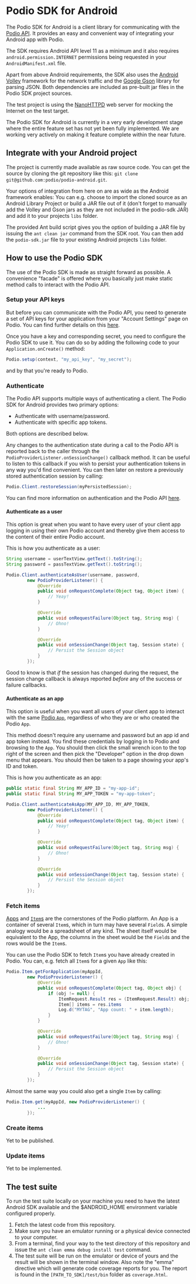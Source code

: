# Podio SDK for Android #
The Podio SDK for Android is a client library for communicating with the [Podio API](https://developers.podio.com). It provides an easy and convenient way of integrating your Android app with Podio.

The SDK requires Android API level 11 as a minimum and it also requires  `android.permission.INTERNET` permissions being requested in your `AndroidManifest.xml` file.

Apart from above Android requirements, the SDK also uses the [Android Volley](https://android.googlesource.com/platform/frameworks/volley/) framework for the network traffic and the [Google Gson](https://code.google.com/p/google-gson/) library for parsing JSON. Both dependencies are included as pre-built jar files in the Podio SDK project sources.

The test project is using the [NanoHTTPD](http://nanohttpd.com/) web server for mocking the Internet on the test target.

The Podio SDK for Android is currently in a very early development stage where the entire feature set has not yet been fully implemented. We are working very actively on making it feature complete within the near future.

## Integrate with your Android project ##
The project is currently made available as raw source code. You can get the source by cloning the git repository like this: `git clone git@github.com:podio/podio-android.git`.

Your options of integration from here on are as wide as the Android framework enables: You can e.g. choose to import the cloned source as an Android Library Project or build a JAR file out of it (don't forget to manually add the Volley and Gson jars as they are not included in the podio-sdk JAR) and add it to your projects `libs` folder.

The provided Ant build script gives you the option of building a JAR file by issuing the `ant clean jar` command from the SDK root. You can then add the `podio-sdk.jar` file to your existing Android projects `libs` folder.

## How to use the Podio SDK ##
The use of the Podio SDK is made as straight forward as possible. A convenience "facade" is offered where you basically just make static method calls to interact with the Podio API.

### Setup your API keys ###
But before you can communicate with the Podio API, you need to generate a set of API keys for your application from your "Account Settings" page on Podio. You can find further details on this [here](https://developers.podio.com/api-key).

Once you have a key and corresponding secret, you need to configure the Podio SDK to use it. You can do so by adding the following code to your `Application.onCreate()` method:

```java
Podio.setup(context, "my_api_key", "my_secret");
```

and by that you're ready to Podio.

### Authenticate ###
The Podio API supports multiple ways of authenticating a client. The Podio SDK for Android provides two primary options:

* Authenticate with username/password.
* Authenticate with specific app tokens.

Both options are described below.

Any changes to the authentication state during a call to the Podio API is reported back to the caller through the `PodioProviderListener.onSessionChange()` callback method. It can be useful to listen to this callback if you wish to persist your authentication tokens in any way you'd find convenient. You can then later on restore a previously stored authentication session by calling:

```java
Podio.Client.restoreSession(myPersistedSession);
```

You can find more information on authentication and the Podio API [here](https://developers.podio.com/authentication).

#### Authenticate as a user ####
This option is great when you want to have every user of your client app logging in using their own Podio account and thereby give them access to the content of their entire Podio account.

This is how you authenticate as a user:

```java
String username = userTextView.getText().toString();
String password = passTextView.getText().toString();

Podio.Client.authenticateAsUser(username, password,
        new PodioProviderListener() {
            @Override
            public void onRequestComplete(Object tag, Object item) {
                // Yeay!
            }

            @Override
            public void onRequestFailure(Object tag, String msg) {
                // Ohno!
            }

            @Override
            public void onSessionChange(Object tag, Session state) {
                // Persist the Session object
            }
        });
```

Good to know is that *if* the session has changed during the request, the session change callback is always reported *before* any of the success or failure callbacks.

#### Authenticate as an app ####
This option is useful when you want all users of your client app to interact with the same [Podio `App`](https://developers.podio.com/doc/applications), regardless of who they are or who created the Podio `App`. 

This method doesn't require any username and password but an app id and app token instead. You find these credentials by logging in to Podio and browsing to the `App`. You should then click the small wrench icon to the top right of the screen and then pick the "Developer" option in the drop down menu that appears. You should then be taken to a page showing your app's ID and token.

This is how you authenticate as an app:

```java
public static final String MY_APP_ID = "my-app-id";
public static final String MY_APP_TOKEN = "my-app-token";

Podio.Client.authenticateAsApp(MY_APP_ID, MY_APP_TOKEN,
        new PodioProviderListener() {
            @Override
            public void onRequestComplete(Object tag, Object item) {
                // Yeay!
            }

            @Override
            public void onRequestFailure(Object tag, String msg) {
                // Ohno!
            }

            @Override
            public void onSessionChange(Object tag, Session state) {
                // Persist the Session object
            }
        });
```

### Fetch items ###
[Apps](https://developers.podio.com/doc/applications) and [`Item`s](https://developers.podio.com/doc/items) are the cornerstones of the Podio platform. An App is a container of several `Item`s, which in turn may have several `Field`s. A simple analogy would be a spreadsheet of any kind. The sheet itself would be equivalent to the App, the columns in the sheet would be the `Field`s and the rows would be the `Item`s.

You can use the Podio SDK to fetch `Item`s you have already created in Podio. You can, e.g. fetch all `Item`s for a given `App` like this:

```java
Podio.Item.getForApplication(myAppId,
        new PodioProviderListener() {
            @Override
            public void onRequestComplete(Object tag, Object obj) {
                if (obj != null) {
                    ItemRequest.Result res = (ItemRequest.Result) obj;
                    Item[] items = res.items
                    Log.d("MYTAG", "App count: " + item.length);
                }
            }

            @Override
            public void onRequestFailure(Object tag, String msg) {
                // Ohno!
            }

            @Override
            public void onSessionChange(Object tag, Session state) {
                // Persist the Session object
            }
        });
```

Almost the same way you could also get a single `Item` by calling:

```java
Podio.Item.get(myAppId, new PodioProviderListener() {
            ...
        });
```

### Create items ###
Yet to be published.

### Update items ###
Yet to be implemented.

## The test suite ##
To run the test suite locally on your machine you need to have the latest Android SDK available and the $ANDROID_HOME environment variable configured properly.

1. Fetch the latest code from this repository.
1. Make sure you have an emulator running or a physical device connected to your computer.
1. From a terminal, find your way to the test directory of this repository and issue the `ant clean emma debug install test` command.
1. The test suite will be run on the emulator or device of yours and the result will be shown in the terminal window. Also note the "emma" directive which will generate code coverage reports for you. The report is found in the `[PATH_TO_SDK]/test/bin` folder as `coverage.html`.
